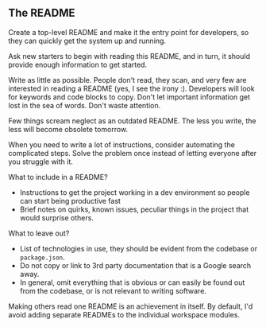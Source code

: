 ## The README

Create a top-level README and make it the entry point for developers, so they can quickly get the system up and running.

Ask new starters to begin with reading this README, and in turn, it should provide enough information to get started.

Write as little as possible. People don't read, they scan, and very few are interested in reading a README (yes, I see the irony :). Developers will look for keywords and code blocks to copy. Don't let important information get lost in the sea of words. Don't waste attention.

Few things scream neglect as an outdated README. The less you write, the less will become obsolete tomorrow.

When you need to write a lot of instructions, consider automating the complicated steps. Solve the problem once instead of letting everyone after you struggle with it.

What to include in a README?

* Instructions to get the project working in a dev environment so people can start being productive fast
* Brief notes on quirks, known issues, peculiar things in the project that would surprise others.

What to leave out?

* List of technologies in use, they should be evident from the codebase or  `package.json`.
* Do not copy or link to 3rd party documentation that is a Google search away.
* In general, omit everything that is obvious or can easily be found out from the codebase, or is not relevant to writing software.

Making others read one README is an achievement in itself. By default, I'd avoid adding separate READMEs to the individual workspace modules.
